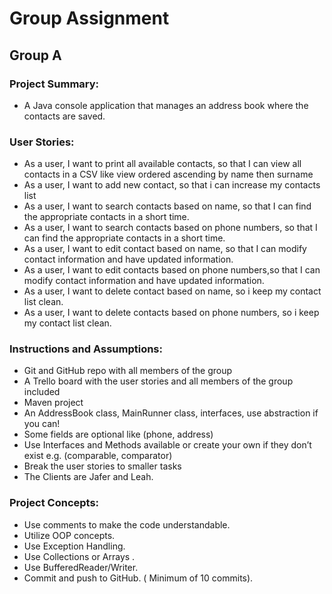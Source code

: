 # Group Assignment

## Group A

### Project Summary:
* A Java console application that manages an address book where the contacts are saved.

### User Stories:

* As a user, I want to print all available contacts, so that I can view all contacts in a CSV like view ordered ascending by name then surname
* As a user, I want to add new contact, so that i can increase my contacts list
* As a user, I want to search contacts based on name, so that I can find the appropriate contacts in a short time.
* As a user, I want to search contacts based on phone numbers, so that I can find the appropriate contacts in a short time.
* As a user, I want to edit contact based on name, so that I can modify contact information and have updated information.
* As a user, I want to edit contacts based on phone numbers,so that I can modify contact information and have updated information.
* As a user, I want to delete contact based on name, so i keep my contact list clean.
* As a user, I want to delete contacts based on phone numbers, so i keep my contact list clean.

### Instructions and Assumptions:

* Git and GitHub repo with all members of the group
* A Trello board with the user stories and all members of the group included
* Maven project 
* An AddressBook class, MainRunner class, interfaces, use abstraction if you can!
* Some fields are optional like (phone, address)
* Use Interfaces and Methods available or create your own if they don’t exist e.g. (comparable, comparator)
* Break the user stories to smaller tasks 
* The Clients are Jafer and Leah.

### Project Concepts:
* Use comments to make the code understandable.
* Utilize OOP concepts. 
* Use Exception Handling.
* Use Collections or Arrays  .
* Use BufferedReader/Writer.
* Commit and push to GitHub. ( Minimum of 10 commits).

